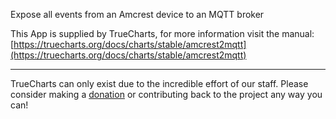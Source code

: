 Expose all events from an Amcrest device to an MQTT broker

This App is supplied by TrueCharts, for more information visit the manual: [https://truecharts.org/docs/charts/stable/amcrest2mqtt](https://truecharts.org/docs/charts/stable/amcrest2mqtt)

---

TrueCharts can only exist due to the incredible effort of our staff.
Please consider making a [donation](https://truecharts.org/docs/about/sponsor) or contributing back to the project any way you can!
